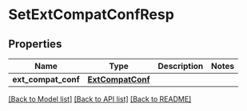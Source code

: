 # SetExtCompatConfResp

## Properties
Name | Type | Description | Notes
------------ | ------------- | ------------- | -------------
**ext_compat_conf** | [**ExtCompatConf**](ExtCompatConf.md) |  | 

[[Back to Model list]](../README.md#documentation-for-models) [[Back to API list]](../README.md#documentation-for-api-endpoints) [[Back to README]](../README.md)


